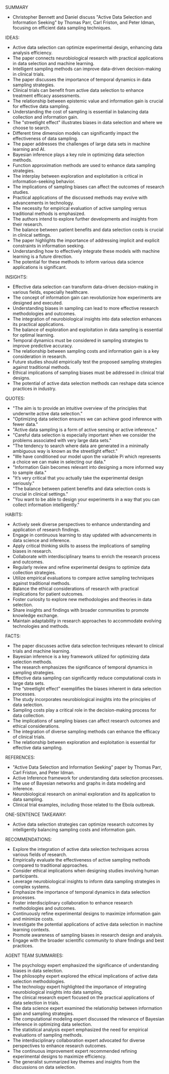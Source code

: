 SUMMARY
- Christopher Bennett and Daniel discuss "Active Data Selection and Information Seeking" by Thomas Parr, Carl Friston, and Peter Idman, focusing on efficient data sampling techniques.

IDEAS:
- Active data selection can optimize experimental design, enhancing data analysis efficiency.
- The paper connects neurobiological research with practical applications in data selection and machine learning.
- Intelligent sampling methods can improve data-driven decision-making in clinical trials.
- The paper discusses the importance of temporal dynamics in data sampling strategies.
- Clinical trials can benefit from active data selection to enhance treatment efficacy assessments.
- The relationship between epistemic value and information gain is crucial for effective data sampling.
- Understanding the cost of sampling is essential in balancing data collection and information gain.
- The "streetlight effect" illustrates biases in data selection and where we choose to search.
- Different time dimension models can significantly impact the effectiveness of data sampling.
- The paper addresses the challenges of large data sets in machine learning and AI.
- Bayesian inference plays a key role in optimizing data selection methods.
- Function approximation methods are used to enhance data sampling strategies.
- The interplay between exploration and exploitation is critical in information-seeking behavior.
- The implications of sampling biases can affect the outcomes of research studies.
- Practical applications of the discussed methods may evolve with advancements in technology.
- The necessity for empirical evaluation of active sampling versus traditional methods is emphasized.
- The authors intend to explore further developments and insights from their research.
- The balance between patient benefits and data selection costs is crucial in clinical settings.
- The paper highlights the importance of addressing implicit and explicit constraints in information seeking.
- Understanding how to effectively integrate these models with machine learning is a future direction.
- The potential for these methods to inform various data science applications is significant.

INSIGHTS:
- Effective data selection can transform data-driven decision-making in various fields, especially healthcare.
- The concept of information gain can revolutionize how experiments are designed and executed.
- Understanding biases in sampling can lead to more effective research methodologies and outcomes.
- The integration of neurobiological insights into data selection enhances its practical applications.
- The balance of exploration and exploitation in data sampling is essential for optimal learning.
- Temporal dynamics must be considered in sampling strategies to improve predictive accuracy.
- The relationship between sampling costs and information gain is a key consideration in research.
- Future studies should empirically test the proposed sampling strategies against traditional methods.
- Ethical implications of sampling biases must be addressed in clinical trial designs.
- The potential of active data selection methods can reshape data science practices in industry.

QUOTES:
- "The aim is to provide an intuitive overview of the principles that underwrite active data selection."
- "Optimizing data selection ensures we can achieve good inference with fewer data."
- "Active data sampling is a form of active sensing or active inference."
- "Careful data selection is especially important when we consider the problems associated with very large data sets."
- "The tendency to search where data are generated in a minimally ambiguous way is known as the streetlight effect."
- "We have conditioned our model upon the variable Pi which represents a choice we can make in selecting our data."
- "Information Gain becomes relevant into designing a more informed way to sample data."
- "It’s very critical that you actually take the experimental design seriously."
- "The balance between patient benefits and data selection costs is crucial in clinical settings."
- "You want to be able to design your experiments in a way that you can collect information intelligently."

HABITS:
- Actively seek diverse perspectives to enhance understanding and application of research findings.
- Engage in continuous learning to stay updated with advancements in data science and inference.
- Apply critical thinking skills to assess the implications of sampling biases in research.
- Collaborate with interdisciplinary teams to enrich the research process and outcomes.
- Regularly review and refine experimental designs to optimize data collection strategies.
- Utilize empirical evaluations to compare active sampling techniques against traditional methods.
- Balance the ethical considerations of research with practical implications for patient outcomes.
- Foster curiosity to explore new methodologies and theories in data selection.
- Share insights and findings with broader communities to promote knowledge exchange.
- Maintain adaptability in research approaches to accommodate evolving technologies and methods.

FACTS:
- The paper discusses active data selection techniques relevant to clinical trials and machine learning.
- Bayesian inference is a key framework utilized for optimizing data selection methods.
- The research emphasizes the significance of temporal dynamics in sampling strategies.
- Effective data sampling can significantly reduce computational costs in large data sets.
- The “streetlight effect” exemplifies the biases inherent in data selection processes.
- The study incorporates neurobiological insights into the principles of data selection.
- Sampling costs play a critical role in the decision-making process for data collection.
- The implications of sampling biases can affect research outcomes and ethical considerations.
- The integration of diverse sampling methods can enhance the efficacy of clinical trials.
- The relationship between exploration and exploitation is essential for effective data sampling.

REFERENCES:
- "Active Data Selection and Information Seeking" paper by Thomas Parr, Carl Friston, and Peter Idman.
- Active Inference framework for understanding data selection processes.
- The use of Bayesian networks and graphs in data modeling and inference.
- Neurobiological research on animal exploration and its application to data sampling.
- Clinical trial examples, including those related to the Ebola outbreak.

ONE-SENTENCE TAKEAWAY:
- Active data selection strategies can optimize research outcomes by intelligently balancing sampling costs and information gain.

RECOMMENDATIONS:
- Explore the integration of active data selection techniques across various fields of research.
- Empirically evaluate the effectiveness of active sampling methods compared to traditional approaches.
- Consider ethical implications when designing studies involving human participants.
- Leverage neurobiological insights to inform data sampling strategies in complex systems.
- Emphasize the importance of temporal dynamics in data selection processes.
- Foster interdisciplinary collaboration to enhance research methodologies and outcomes.
- Continuously refine experimental designs to maximize information gain and minimize costs.
- Investigate the potential applications of active data selection in machine learning contexts.
- Promote awareness of sampling biases in research design and analysis.
- Engage with the broader scientific community to share findings and best practices. 

AGENT TEAM SUMMARIES:
- The psychology expert emphasized the significance of understanding biases in data selection.
- The philosophy expert explored the ethical implications of active data selection methodologies.
- The technology expert highlighted the importance of integrating neurobiological insights into data sampling.
- The clinical research expert focused on the practical applications of data selection in trials.
- The data science expert examined the relationship between information gain and sampling strategies.
- The computational modeling expert discussed the relevance of Bayesian inference in optimizing data selection.
- The statistical analysis expert emphasized the need for empirical evaluations of sampling methods.
- The interdisciplinary collaboration expert advocated for diverse perspectives to enhance research outcomes.
- The continuous improvement expert recommended refining experimental designs to maximize efficiency.
- The generalist summarized key themes and insights from the discussions on data selection.
